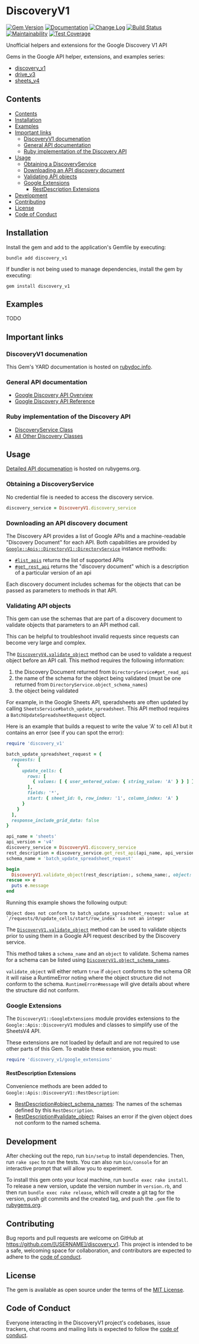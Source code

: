 # DiscoveryV1

[![Gem Version](https://badge.fury.io/rb/discovery_v1.svg)](https://badge.fury.io/rb/discovery_v1)
[![Documentation](https://img.shields.io/badge/Documentation-Latest-green)](https://rubydoc.info/gems/discovery_v1/)
[![Change Log](https://img.shields.io/badge/CHANGELOG-Latest-green)](https://rubydoc.info/gems/discovery_v1/file/CHANGELOG.md)
[![Build Status](https://github.com/main-branch/discovery_v1/actions/workflows/continuous_integration.yml/badge.svg)](https://github.com/main-branch/discovery_v1/actions/workflows/continuous_integration.yml)
[![Maintainability](https://api.codeclimate.com/v1/badges/aeebc016487c5cad881e/maintainability)](https://codeclimate.com/github/main-branch/discovery_v1/maintainability)
[![Test Coverage](https://api.codeclimate.com/v1/badges/aeebc016487c5cad881e/test_coverage)](https://codeclimate.com/github/main-branch/discovery_v1/test_coverage)

Unofficial helpers and extensions for the Google Discovery V1 API

Gems in the Google API helper, extensions, and examples series:

* [discovery_v1](https://github.com/main-branch/discovery_v1)
* [drive_v3](https://github.com/main-branch/drive_v3)
* [sheets_v4](https://github.com/main-branch/sheets_v4)

## Contents

* [Contents](#contents)
* [Installation](#installation)
* [Examples](#examples)
* [Important links](#important-links)
  * [DiscoveryV1 documenation](#discoveryv1-documenation)
  * [General API documentation](#general-api-documentation)
  * [Ruby implementation of the Discovery API](#ruby-implementation-of-the-discovery-api)
* [Usage](#usage)
  * [Obtaining a DiscoveryService](#obtaining-a-discoveryservice)
  * [Downloading an API discovery document](#downloading-an-api-discovery-document)
  * [Validating API objects](#validating-api-objects)
  * [Google Extensions](#google-extensions)
    * [RestDescription Extensions](#restdescription-extensions)
* [Development](#development)
* [Contributing](#contributing)
* [License](#license)
* [Code of Conduct](#code-of-conduct)

## Installation

Install the gem and add to the application's Gemfile by executing:

```shell
bundle add discovery_v1
```

If bundler is not being used to manage dependencies, install the gem by executing:

```shell
gem install discovery_v1
```

## Examples

TODO

## Important links

### DiscoveryV1 documenation

This Gem's YARD documentation is hosted on [rubydoc.info](https://rubydoc.info/gems/discovery_v1/).

### General API documentation

* [Google Discovery API Overview](https://developers.google.com/discovery/v1/getting_started)
* [Google Discovery API Reference](https://developers.google.com/discovery/v1/reference)

### Ruby implementation of the Discovery API

* [DiscoveryService Class](https://github.com/googleapis/google-api-ruby-client/blob/main/generated/google-apis-discovery_v1/lib/google/apis/discovery_v1/service.rb)
* [All Other Discovery Classes](https://github.com/googleapis/google-api-ruby-client/blob/main/generated/google-apis-discovery_v1/lib/google/apis/discovery_v1/classes.rb)

## Usage

[Detailed API documenation](https://rubydoc.info/gems/discovery_v1/) is hosted on rubygems.org.

### Obtaining a DiscoveryService

No credential file is needed to access the discovery service.

```Ruby
discovery_service = DiscoveryV1.discovery_service
```

### Downloading an API discovery document

The Discovery API provides a list of Google APIs and a machine-readable "Discovery
Document" for each API. Both capabilities are provided by
[`Google::Apis::DirectoryV1::DirectoryService`](https://rubydoc.info/gems/google-apis-discovery_v1/Google/Apis/DiscoveryV1/DiscoveryService)
instance methods:

* [`#list_apis`](https://rubydoc.info/gems/google-apis-discovery_v1/Google/Apis/DiscoveryV1/DiscoveryService#list_apis-instance_method)
  returns the list of supported APIs
* [`#get_rest_api`](https://rubydoc.info/gems/google-apis-discovery_v1/Google/Apis/DiscoveryV1/DiscoveryService#get_rest_api-instance_method)
   returns the "discovery document" which is a description of a particular version
   of an api

Each discovery document includes schemas for the objects that can be passed as
parameters to methods in that API.

### Validating API objects

This gem can use the schemas that are part of a discovery document to validate
objects that parameters to an API method call.

This can be helpful to troubleshoot invalid requests since requests can become
very large and complex.

The [`DiscoveryV4.validate_object`](https://todo.com)
method can be used to validate a request object before an API call. This method
requires the following information:

1. the Discovery Document returned from `DirectoryService#get_read_api`
2. the name of the schema for the object being validated (must be one returned from `DirectoryService.object_schema_names`)
3. the object being validated

For example, in the Google Sheets API, speradsheets are often updated by calling
`SheetsService#batch_update_spreadsheet`. This API method requires a
`BatchUpdateSpreadsheetRequest` object.

Here is an example that builds a request to write the value 'A' to cell A1 but it
contains an error (see if you can spot the error):

```Ruby
require 'discovery_v1'

batch_update_spreadsheet_request = {
  requests: [
    {
      update_cells: {
        rows: [
          { values: [ { user_entered_value: { string_value: 'A' } } ] }
        ],
        fields: '*',
        start: { sheet_id: 0, row_index: '1', column_index: 'A' }
      }
    }
  ],
  response_include_grid_data: false
}

api_name = 'sheets'
api_version = 'v4'
discovery_service = DiscoveryV1.discovery_service
rest_description = discovery_service.get_rest_api(api_name, api_version)
schema_name = 'batch_update_spreadsheet_request'

begin
  DiscoveryV1.validate_object(rest_description:, schema_name:, object: batch_update_spreadsheet_request)
rescue => e
  puts e.message
end
```

Running this example shows the following output:

```Text
Object does not conform to batch_update_spreadsheet_request: value at `/requests/0/update_cells/start/row_index` is not an integer
```

The [`DiscoveryV1.validate_object`](https://rubydoc.info/gems/discovery_v1/DiscoveryV1#validate_object-class_method)
method can be used to validate objects prior to using them in a Google API request
described by the Discovery service.

This method takes a `schema_name` and an `object` to validate. Schema names for a
schema can be listed using
[`DiscoveryV1.object_schema_names`](https://rubydoc.info/gems/discovery_v1/DiscoveryV1#object_schema_names-class_method).

`validate_object` will either return `true` if `object` conforms to the schema OR it
will raise a RuntimeError noting where the object structure did not conform to
the schema. `RuntimeError#message` will give details about where the structure did
not conform.

### Google Extensions

The `DiscoveryV1::GoogleExtensions` module provides extensions to the `Google::Apis::DiscoveryV1`
modules and classes to simplify use of the SheetsV4 API.

These extensions are not loaded by default and are not required to use other parts
of this Gem. To enable these extension, you must:

```Ruby
require 'discovery_v1/google_extensions'
```

#### RestDescription Extensions

Convenience methods are been added to `Google::Apis::DiscoveryV1::RestDescription`:
* [RestDescription#object_schema_names](https://rubydoc.info/gems/discovery_v1/Google/Apis/DiscoveryV1/RestDescription#object_schema_names-instance_method):
  The names of the schemas defined by this `RestDescription`.
* [RestDescription#validate_object](https://rubydoc.info/gems/discovery_v1/Google/Apis/DiscoveryV1/RestDescription#validate_object-instance_method):
  Raises an error if the given object does not conform to the named schema.

## Development

After checking out the repo, run `bin/setup` to install dependencies. Then, run `rake spec` to run the tests. You can also run `bin/console` for an interactive prompt that will allow you to experiment.

To install this gem onto your local machine, run `bundle exec rake install`. To release a new version, update the version number in `version.rb`, and then run `bundle exec rake release`, which will create a git tag for the version, push git commits and the created tag, and push the `.gem` file to [rubygems.org](https://rubygems.org).

## Contributing

Bug reports and pull requests are welcome on GitHub at https://github.com/[USERNAME]/discovery_v1. This project is intended to be a safe, welcoming space for collaboration, and contributors are expected to adhere to the [code of conduct](https://github.com/[USERNAME]/discovery_v1/blob/main/CODE_OF_CONDUCT.md).

## License

The gem is available as open source under the terms of the [MIT License](https://opensource.org/licenses/MIT).

## Code of Conduct

Everyone interacting in the DiscoveryV1 project's codebases, issue trackers, chat rooms and mailing lists is expected to follow the [code of conduct](https://github.com/[USERNAME]/discovery_v1/blob/main/CODE_OF_CONDUCT.md).
